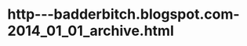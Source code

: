 http---badderbitch.blogspot.com-2014_01_01_archive.html
=======================================================
